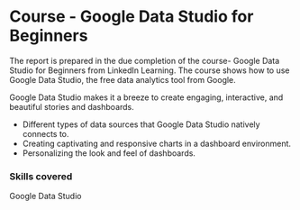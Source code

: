 # Course - Google Data Studio for Beginners
The report is prepared in the due completion of the course- Google Data Studio for Beginners from LinkedIn Learning. The course shows how to use Google Data Studio, the free data analytics tool from Google. 

Google Data Studio makes it a breeze to create engaging, interactive, and beautiful stories and dashboards. 
- Different types of data sources that Google Data Studio natively connects to. 
- Creating captivating and responsive charts in a dashboard environment.
- Personalizing the look and feel of dashboards. 


### Skills covered
Google Data Studio

